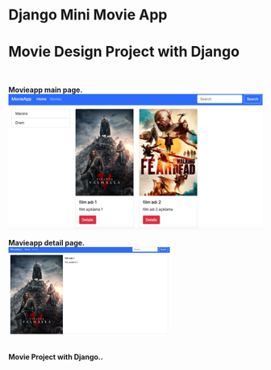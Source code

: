 # Django Mini Movie App

# Movie Design Project with Django

<br />
<p align="left">
  <b> Movieapp main page.</b>
  <br />
  <a href="https://github.com/tuncerrstm/movieapp">
    <img width=550 src="https://raw.githubusercontent.com/tuncerrstm/movieapp/master/movies/static/img/main.png"  alt="movieapp">
  </a>
  <p align="left">
    <b>Mavieapp detail page.</b>
    <br />
      <img width=320 src="https://raw.githubusercontent.com/tuncerrstm/movieapp/master/movies/static/img/details.png"  alt="movieapp">
  </p>
</p>

<br />
<b> Movie Project with Django.. </b>